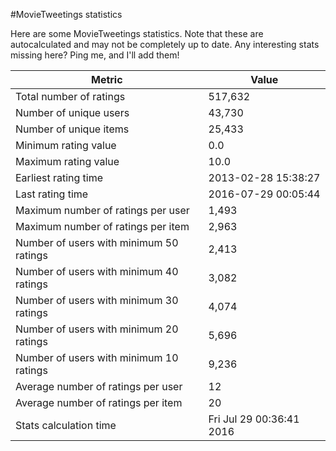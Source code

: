 #MovieTweetings statistics

Here are some MovieTweetings statistics. Note that these are autocalculated and may not be completely up to date. Any interesting stats missing here? Ping me, and I'll add them!

Metric | Value
--- | ---
Total number of ratings                 | 517,632
Number of unique users                  | 43,730
Number of unique items                  | 25,433
Minimum rating value                    | 0.0
Maximum rating value                    | 10.0
Earliest rating time                    | 2013-02-28 15:38:27
Last rating time                        | 2016-07-29 00:05:44
Maximum number of ratings per user      | 1,493
Maximum number of ratings per item      | 2,963
Number of users with minimum 50 ratings | 2,413
Number of users with minimum 40 ratings | 3,082
Number of users with minimum 30 ratings | 4,074
Number of users with minimum 20 ratings | 5,696
Number of users with minimum 10 ratings | 9,236
Average number of ratings per user      | 12
Average number of ratings per item      | 20
Stats calculation time                  | Fri Jul 29 00:36:41 2016

